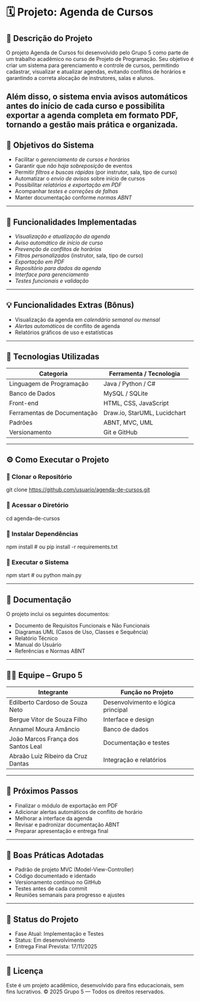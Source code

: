 # 🗓 Projeto: Agenda de Cursos

## 📘 Descrição do Projeto
O projeto Agenda de Cursos foi desenvolvido pelo Grupo 5 como parte de um trabalho acadêmico no curso de Projeto de Programação.
Seu objetivo é criar um sistema para gerenciamento e controle de cursos, permitindo cadastrar, visualizar e atualizar agendas, evitando conflitos de horários e garantindo a correta alocação de instrutores, salas e alunos.

Além disso, o sistema envia avisos automáticos antes do início de cada curso e possibilita exportar a agenda completa em formato PDF, tornando a gestão mais prática e organizada.
---

## 🎯 Objetivos do Sistema

- Facilitar o *gerenciamento de cursos e horários*
- Garantir que *não haja sobreposição* de eventos
- Permitir *filtros e buscas rápidas* (por instrutor, sala, tipo de curso)
- Automatizar o *envio de avisos* sobre início de cursos
- Possibilitar *relatórios e exportação em PDF*
- Acompanhar *testes e correções de falhas*
- Manter documentação conforme *normas ABNT*

---

## 🧩 Funcionalidades Implementadas

-  *Visualização e atualização da agenda*
-  *Aviso automático de início de curso*
-  *Prevenção de conflitos de horários*
-  *Filtros personalizados* (instrutor, sala, tipo de curso)
-  *Exportação em PDF*
-  *Repositório para dados da agenda*
-  *Interface para gerenciamento*
-  *Testes funcionais e validação*

---

## 💡 Funcionalidades Extras (Bônus)

-  Visualização da agenda em *calendário semanal ou mensal*
-  *Alertas automáticos* de conflito de agenda
-  Relatórios gráficos de uso e estatísticas

---

## 🧠 Tecnologias Utilizadas

| Categoria | Ferramenta / Tecnologia |
|------------|------------------------|
| Linguagem de Programação | Java / Python / C# |
| Banco de Dados | MySQL / SQLite |
| Front-end | HTML, CSS, JavaScript |
| Ferramentas de Documentação | Draw.io, StarUML, Lucidchart |
| Padrões | ABNT, MVC, UML |
| Versionamento | Git e GitHub |

---

## ⚙ Como Executar o Projeto

### ⿡ Clonar o Repositório
git clone https://github.com/usuario/agenda-de-cursos.git
### ⿢ Acessar o Diretório
cd agenda-de-cursos
### ⿣ Instalar Dependências
npm install      # ou pip install -r requirements.txt
### ⿤ Executar o Sistema
npm start        # ou python main.py

---

## 🧾 Documentação

O projeto inclui os seguintes documentos:
-  Documento de Requisitos Funcionais e Não Funcionais
-  Diagramas UML (Casos de Uso, Classes e Sequência)
-  Relatório Técnico
-  Manual do Usuário
-  Referências e Normas ABNT

---

## 🧑‍💻 Equipe – Grupo 5

| Integrante                         | Função no Projeto                  |
| ---------------------------------- | ---------------------------------- |
| Edilberto Cardoso de Souza Neto    | Desenvolvimento e lógica principal |
| Bergue Vitor de Souza Filho        | Interface e design                 |
| Annamel Moura Amâncio              | Banco de dados                     |
| João Marcos França dos Santos Leal | Documentação e testes              |
| Abraão Luiz Ribeiro da Cruz Dantas | Integração e relatórios            |

---

## 🧩 Próximos Passos

- Finalizar o módulo de exportação em PDF
- Adicionar alertas automáticos de conflito de horário
- Melhorar a interface da agenda
- Revisar e padronizar documentação ABNT
- Preparar apresentação e entrega final

---

## 🧠 Boas Práticas Adotadas

- Padrão de projeto MVC (Model-View-Controller)
- Código documentado e identado
- Versionamento contínuo no GitHub
- Testes antes de cada commit
- Reuniões semanais para progresso e ajustes

---

## 🧱 Status do Projeto

-  Fase Atual: Implementação e Testes
-  Status: Em desenvolvimento
-  Entrega Final Prevista: 17/11/2025

---

## 📝 Licença

Este é um projeto acadêmico, desenvolvido para fins educacionais, sem fins lucrativos.
© 2025 Grupo 5 — Todos os direitos reservados.

